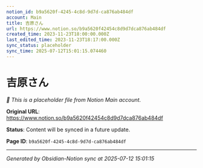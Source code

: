 ```yaml
---
notion_id: b9a5620f-4245-4c8d-9d7d-ca876ab484df
account: Main
title: 吉原さん
url: https://www.notion.so/b9a5620f42454c8d9d7dca876ab484df
created_time: 2023-11-23T18:00:00.000Z
last_edited_time: 2023-11-23T18:17:00.000Z
sync_status: placeholder
sync_time: 2025-07-12T15:01:15.074460
---
```


# 吉原さん

*🔄 This is a placeholder file from Notion Main account.*

**Original URL**: https://www.notion.so/b9a5620f42454c8d9d7dca876ab484df

**Status**: Content will be synced in a future update.

**Page ID**: `b9a5620f-4245-4c8d-9d7d-ca876ab484df`

---

*Generated by Obsidian-Notion sync at 2025-07-12 15:01:15*
